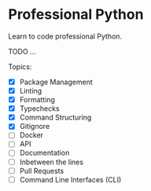 
# Professional Python

Learn to code professional Python.

TODO ...

Topics:

- [x] Package Management
- [x] Linting
- [x] Formatting
- [x] Typechecks
- [x] Command Structuring
- [x] Gitignore
- [ ] Docker
- [ ] API
- [ ] Documentation
- [ ] Inbetween the lines
- [ ] Pull Requests
- [ ] Command Line Interfaces (CLI)
